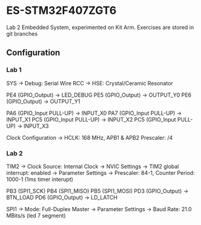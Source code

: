 # ES-STM32F407ZGT6
Lab 2 Embedded System, experimented on Kit Arm. Exercises are stored in git branches

## Configuration
### Lab 1
SYS -> Debug: Serial Wire
RCC -> HSE: Crystal/Ceramic Resonator

PE4 (GPIO_Output) -> LED_DEBUG
PE5 (GPIO_Output) -> OUTPUT_Y0
PE6 (GPIO_Output) -> OUTPUT_Y1

PA6 (GPIO_Input PULL-UP) -> INPUT_X0
PA7 (GPIO_Input PULL-UP) -> INPUT_X1
PC5 (GPIO_Input PULL-UP) -> INPUT_X2
PC5 (GPIO_Input PULL-UP) -> INPUT_X3

Clock Configuration -> HCLK: 168 MHz, APB1 & APB2 Prescaler: /4

### Lab 2
TIM2 -> Clock Source: Internal Clock -> NVIC Settings -> TIM2 global interrupt: enabled -> Parameter Settings -> Prescaler: 84-1, Counter Period: 1000-1 (1ms timer interupt)

PB3 (SPI1_SCK)
PB4 (SPI1_MISO)
PB5 (SPI1_MOSI)
PD3 (GPIO_Output) -> BTN_LOAD
PD6 (GPIO_Output) -> LD_LATCH

SPI1 -> Mode: Full-Duplex Master -> Parameter Settings -> Baud Rate: 21.0 MBits/s (led 7 segment)